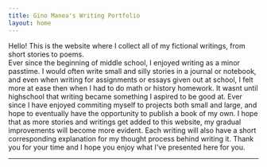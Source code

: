 ```yaml
---
title: Gino Manea's Writing Portfolio
layout: home
---
```


Hello! This is the website where I collect all of my fictional writings, from short stories to poems.  
Ever since the beginning of middle school, I enjoyed writing as a minor passtime. I would often write small and silly stories in a journal or notebook, and even when writing for assignments or essays given out at school, I felt more at ease then when I had to do math or history homework. It wasnt until highschool that writing became something I aspired to be good at. Ever since I have enjoyed commiting myself to projects both small and large, and hope to eventually have the opportunity to publish a book of my own. I hope that as more stories and writings get added to this website, my gradual improvements will become more evident. Each writing will also have a short corresponding explanation for my thought process behind writing it. Thank you for your time and I hope you enjoy what I've presented here for you. 

----

[^1]: [It can take up to 10 minutes for changes to your site to publish after you push the changes to GitHub](https://docs.github.com/en/pages/setting-up-a-github-pages-site-with-jekyll/creating-a-github-pages-site-with-jekyll#creating-your-site).

